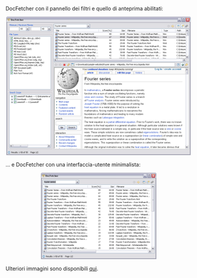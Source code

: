 DocFetcher con il pannello dei filtri e quello di anteprima abilitati:

<div style="text-align: center;">
	<img style="width: 500px; height: 375px;" alt="" src="../all/xp_all.png">
</div>

… e DocFetcher con una interfaccia-utente minimalista:

<div style="text-align: center;">
	<img style="width: 313px; height: 234px;" alt="" src="../all/xp_simple.png">
</div>

Ulteriori immagini sono disponibili [qui](http://sourceforge.net/project/screenshots.php?group_id=197779).